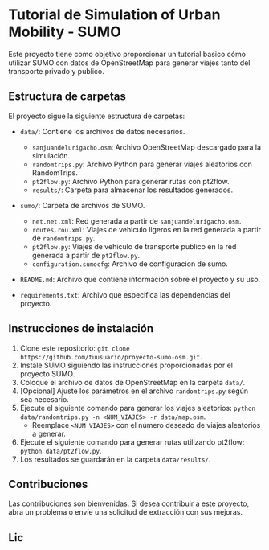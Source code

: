 # Tutorial de Simulation of Urban Mobility - SUMO

Este proyecto tiene como objetivo proporcionar un tutorial basico cómo utilizar SUMO con datos de OpenStreetMap para generar viajes tanto del transporte privado y publico.

## Estructura de carpetas

El proyecto sigue la siguiente estructura de carpetas:

- `data/`: Contiene los archivos de datos necesarios.
  - `sanjuandelurigacho.osm`: Archivo OpenStreetMap descargado para la simulación.
  - `randomtrips.py`: Archivo Python para generar viajes aleatorios con RandomTrips.
  - `pt2flow.py`: Archivo Python para generar rutas con pt2flow.
  - `results/`: Carpeta para almacenar los resultados generados.

- `sumo/`: Carpeta de archivos de SUMO.
  - `net.net.xml`: Red generada a partir de `sanjuandelurigacho.osm`.
  - `routes.rou.xml`: Viajes de vehiculo ligeros en la red generada a partir de `randomtrips.py`.
  - `pt2flow.py`: Viajes de vehiculo de transporte publico en la red generada a partir de `pt2flow.py`.
  - `configuration.sumocfg`: Archivo de configuracion de sumo.

- `README.md`: Archivo que contiene información sobre el proyecto y su uso.

- `requirements.txt`: Archivo que especifica las dependencias del proyecto.

## Instrucciones de instalación

1. Clone este repositorio: `git clone https://github.com/tuusuario/proyecto-sumo-osm.git`.
2. Instale SUMO siguiendo las instrucciones proporcionadas por el proyecto SUMO.
3. Coloque el archivo de datos de OpenStreetMap en la carpeta `data/`.
4. [Opcional] Ajuste los parámetros en el archivo `randomtrips.py` según sea necesario.
5. Ejecute el siguiente comando para generar los viajes aleatorios: `python data/randomtrips.py -n <NUM_VIAJES> -r data/map.osm`.
   - Reemplace `<NUM_VIAJES>` con el número deseado de viajes aleatorios a generar.
6. Ejecute el siguiente comando para generar rutas utilizando pt2flow: `python data/pt2flow.py`.
7. Los resultados se guardarán en la carpeta `data/results/`.

## Contribuciones

Las contribuciones son bienvenidas. Si desea contribuir a este proyecto, abra un problema o envíe una solicitud de extracción con sus mejoras.

## Lic
